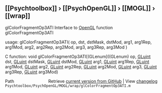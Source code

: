 ## [[Psychtoolbox]] &#8250; [[PsychOpenGL]] &#8250; [[MOGL]] &#8250; [[wrap]]

glColorFragmentOp3ATI  Interface to [OpenGL](OpenGL) function glColorFragmentOp3ATI  
  
usage:  glColorFragmentOp3ATI( op, dst, dstMask, dstMod, arg1, arg1Rep, arg1Mod, arg2, arg2Rep, arg2Mod, arg3, arg3Rep, arg3Mod )  
  
C function:  void glColorFragmentOp3ATI[(GLenum]((GLenum) op, [GLuint](GLuint) dst, [GLuint](GLuint) dstMask, [GLuint](GLuint) dstMod, [GLuint](GLuint) arg1, [GLuint](GLuint) arg1Rep, [GLuint](GLuint) arg1Mod, [GLuint](GLuint) arg2, [GLuint](GLuint) arg2Rep, [GLuint](GLuint) arg2Mod, [GLuint](GLuint) arg3, [GLuint](GLuint) arg3Rep, [GLuint](GLuint) arg3Mod)  




<div class="code_header" style="text-align:right;">
  <span style="float:left;">Path&nbsp;&nbsp;</span> <span class="counter">Retrieve <a href=
  "https://raw.github.com/Psychtoolbox-3/Psychtoolbox-3/beta/Psychtoolbox/PsychOpenGL/MOGL/wrap/glColorFragmentOp3ATI.m">current version from GitHub</a> | View <a href=
  "https://github.com/Psychtoolbox-3/Psychtoolbox-3/commits/beta/Psychtoolbox/PsychOpenGL/MOGL/wrap/glColorFragmentOp3ATI.m">changelog</a></span>
</div>
<div class="code">
  <code>Psychtoolbox/PsychOpenGL/MOGL/wrap/glColorFragmentOp3ATI.m</code>
</div>

